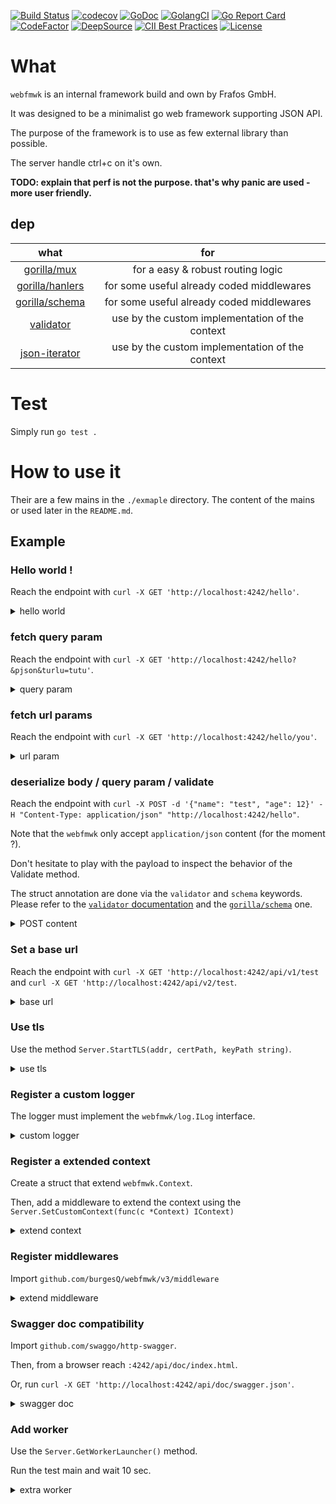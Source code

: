 [![Build Status](https://github.com/burgesQ/webfmwk/workflows/GoBuild/badge.svg)](https://github.com/burgesQ/webfmwk/actions?query=workflow%3AGoBuild)
[![codecov](https://codecov.io/gh/burgesQ/webfmwk/branch/master/graph/badge.svg)](https://codecov.io/gh/burgesQ/webfmwk)
[![GoDoc](http://img.shields.io/badge/go-documentation-blue.svg?style=flat-square)](http://godoc.org/github.com/burgesQ/webfmwk)
[![GolangCI](https://golangci.com/badges/github.com/burgesQ/webfmwk.svg)](https://golangci.com/r/github.com/burgesQ/webfmwk)
[![Go Report Card](https://goreportcard.com/badge/github.com/burgesQ/webfmwk?style=flat-square)](https://goreportcard.com/report/github.com/burgesQ/webfmwk)
[![CodeFactor](https://www.codefactor.io/repository/github/burgesq/webfmwk/badge)](https://www.codefactor.io/repository/github/burgesq/webfmwk)
[![DeepSource](https://static.deepsource.io/deepsource-badge-light.svg)](https://deepsource.io/gh/burgesQ/webfmwk/?ref=repository-badge)
[![CII Best Practices](https://bestpractices.coreinfrastructure.org/projects/3372/badge)](https://bestpractices.coreinfrastructure.org/projects/3372)
[![License](http://img.shields.io/badge/license-mit-blue.svg?style=flat-square)](https://raw.githubusercontent.com/burgesQ/webfmwk/master/LICENSE)


# What

`webfmwk` is an internal framework build and own by Frafos GmbH.

It was designed to be a minimalist go web framework supporting JSON API.

The purpose of the framework is to use as few external library than possible.

The server handle ctrl+c on it's own.

**TODO: explain that perf is not the purpose. that's why panic are used - more user friendly.**

## dep

| what                 | for                                             |
| :-:                  | :-:                                             |
| [gorilla/mux][1]     | for a easy & robust routing logic               |
| [gorilla/hanlers][2] | for some useful already coded middlewares       |
| [gorilla/schema][4]  | for some useful already coded middlewares       |
| [validator][3]       | use by the custom implementation of the context |
| [json-iterator][5]   | use by the custom implementation of the context |

# Test

Simply run `go test .`

# How to use it

Their are a few mains in the `./exmaple` directory. The content of the mains or used later in the `README.md`.

## Example

### Hello world !

Reach the endpoint with `curl -X GET 'http://localhost:4242/hello'`.

<details><summary>hello world</summary>
<p>

```go
package main

import (
    "net/http"

    w "github.com/burgesQ/webfmwk/v3"
)

func main() {
    // create server
    s := w.InitServer(true)

    s.GET("/hello", func(c w.IContext) {
        c.JSONBlob(http.StatusOK, []byte(`{ "message": "hello world" }`))
    })

    // start asynchronously on :4242
    go func() {
        s.Start(":4242")
    }()

    // ctrl+c is handled internally
    defer s.WaitAndStop()
}
```

</p>
</details>

### fetch query param

Reach the endpoint with `curl -X GET 'http://localhost:4242/hello?&pjson&turlu=tutu'`.

<details><summary>query param</summary>
<p>


```go
package main

import (
    "net/http"

    w "github.com/burgesQ/webfmwk/v3"
    "github.com/burgesQ/webfmwk/v3/log"
)

func main() {
    // create server
    s := w.InitServer(true)

    s.GET("/hello", func(c w.IContext) {
        var (
            queries   = c.GetQueries()
            pjson, ok = c.GetQuery("pjson")
        )
        if ok {
            log.Errorf("%#v", pjson)
        }
        c.JSON(http.StatusOK, queries)
    })

    // start asynchronously on :4242
    go func() {
        s.Start(":4242")
    }()

    // ctrl+c is handled internally
    defer s.WaitAndStop()
}
```

</p>
</details>

### fetch url params

Reach the endpoint with `curl -X GET 'http://localhost:4242/hello/you'`.

<details><summary>url param</summary>
<p>

```go
package main

import (
    "net/http"

    w "github.com/burgesQ/webfmwk/v3"
)

func main() {
    // create server
    s := w.InitServer(true)

    s.GET("/hello/{id}", func(c w.IContext) {
        c.JSONBlob(http.StatusOK, []byte(`{ "id": "`+c.GetVar("id")+`" }`))
    })

    // start asynchronously on :4242
    go func() {
        s.Start(":4242")
    }()

    // ctrl+c is handled internally
    defer s.WaitAndStop()
}
```

</p>
</details>

### deserialize body / query param / validate

Reach the endpoint with `curl -X POST -d '{"name": "test", "age": 12}' -H "Content-Type: application/json" "http://localhost:4242/hello"`.

Note that the `webfmwk` only accept `application/json` content (for the moment ?).

Don't hesitate to play with the payload to inspect the behavior of the Validate method.

The struct annotation are done via the `validator`  and `schema` keywords. Please refer to the [`validator` documentation][3] and the [`gorilla/schema`][4] one.

<details><summary>POST content</summary>
<p>

```go
package main

import (
    "net/http"

    w "github.com/burgesQ/webfmwk/v3"
)

type (
    // Content hold the body of the request
    Content struct {
        Name string `schema:"name" json:"name" validate:"omitempty"`
        Age  int    `schema:"age" json:"age" validate:"gte=1"`
    }

    // QueryParam hold the query params
    QueryParam struct {
        PJSON bool `schema:"pjson" json:"pjson"`
        Val   int  `schema:"val" json:"val" validate:"gte=1"`
    }

    // Payload hold the output of the endpoint
    Payload struct {
        Content Content    `json:"content"`
        QP      QueryParam `json:"query_param"`
    }
)

func main() {
    // create server
    s := w.InitServer(true)

    s.POST("/hello", func(c w.IContext) {

        out := Payload{}

        c.FetchContent(&out.content)
        c.Validate(out.content)

        c.DecodeQP(&out.qp)
        c.Validate(out.qp)

        c.JSON(http.StatusOK, out)
    })

    // start asynchronously on :4242
    go func() {
        s.Start(":4244")
    }()

    // ctrl+c is handled internally
    defer s.WaitAndStop()
}
```

</p>
</details>

### Set a base url

Reach the endpoint with `curl -X GET 'http://localhost:4242/api/v1/test` and `curl -X GET 'http://localhost:4242/api/v2/test`.

<details><summary>base url</summary>
<p>

```go
package main

import (
    "github.com/burgesQ/webfmwk/v3"
)

var (
    routes = webfmwk.RoutesPerPrefix{
        "/api/v1": {
            {
                Verbe: "GET",
                Path:  "/test",
                Name:  "test v1",
                Handler: func(c webfmwk.IContext) {
                    c.JSONOk("v1 ok")
                },
            },
        },
        "/api/v2": {
            {
                Verbe: "GET",
                Path:  "/test",
                Name:  "test v2",
                Handler: func(c webfmwk.IContext) {
                    c.JSONOk("v2 ok")
                },
            },
        },
    }
)

func main() {

    s := webfmwk.InitServer(true)

    s.RouteApplier(routes)

    // start asynchronously on :4242
    go func() {
        s.Start(":4242")
    }()

    // ctrl+c is handled internaly
    defer s.WaitAndStop()

}
```

</p>
</details>


### Use tls

Use the method `Server.StartTLS(addr, certPath, keyPath string)`.

<details><summary>use tls</summary>
<p>

```go
package main

import (
    w "github.com/burgesQ/webfmwk/v3"
)

func main() {
    // init server w/ ctrl+c support
    s := w.InitServer(true)

    s.GET("/test", func(c w.IContext) error {
        return c.JSONOk("ok")
    })

    // start asynchronously on :4242
    go func() {
        s.StartTLS(":4242", TLSConfig{
            Cert:     "/path/to/cert",
            Key:      "/path/to/key",
            Insecure: true,
        })
    }()

    // ctrl+c is handled internally
    defer s.WaitAndStop()
}
```

</p>
</details>

### Register a custom logger

The logger must implement the `webfmwk/log.ILog` interface.

<details><summary>custom logger</summary>
<p>

```go
package main

import (
    w "github.com/burgesQ/webfmwk/v3"
    "github.com/burgesQ/webfmwk/v3/log"
)

// GetLogger return a log.ILog interface
var logger = log.GetLogger()

func main() {
    // init server w/ ctrl+c support
    s := w.InitServer(true)

    s.SetLogger(logger)

    s.GET("/test", func(c w.IContext) error {
        return c.JSONOk("ok")
    })

    // start asynchronously on :4242
    go func() {
        s.StartTLS(":4242", TLSConfig{
            Cert:     "/path/to/cert",
            Key:      "/path/to/key",
            Insecure: true,
        })
    }()

    // ctrl+c is handled internally
    defer s.WaitAndStop()
}
```

</p>
</details>

### Register a extended context

Create a struct that extend `webfmwk.Context`.

Then, add a middleware to extend the context using the `Server.SetCustomContext(func(c *Context) IContext)`

<details><summary>extend context</summary>
<p>

```go
package main

import (
    w "github.com/burgesQ/webfmwk/v3"
)

type customContext struct {
    w.Context
    customVal string
}

func main() {
    // init server w/ ctrl+c support
    s := w.InitServer(true)

    s.SetCustomContext(func(c *w.Context) w.IContext {
        ctx := &customContext{*c, "42"}
        return ctx
    })

    s.GET("/test", func(c w.IContext) {
        ctx := c.(*customContext)
        c.JSONOk(ctx.customVal)
    })

    // start asynchronously on :4242
    go func() {
        s.Start(":4244")
    }()

    // ctrl+c is handled internally
    defer s.WaitAndStop()
}
```

</p>
</details>

### Register middlewares

Import `github.com/burgesQ/webfmwk/v3/middleware`

<details><summary>extend middleware</summary>
<p>

```go
package main

import (
    w "github.com/burgesQ/webfmwk/v3"
    m "github.com/burgesQ/webfmwk/v3/middleware"
)

func main() {

    // init server w/ ctrl+c support
    s := w.InitServer(true)

    s.AddMiddleware(m.Logging)
    s.AddMiddleware(m.Security)

    s.GET("/test", func(c w.IContext) error {
        return c.JSONOk("ok")
    })

    // start asynchronously on :4242
    go func() {
        s.Start(":4242")
    }()

    // ctrl+c is handled internally
    defer s.WaitAndStop()
}
```

</p>
</details>

### Swagger doc compatibility

Import `github.com/swaggo/http-swagger`.

Then, from a browser reach `:4242/api/doc/index.html`.

Or, run `curl -X GET 'http://localhost:4242/api/doc/swagger.json'`.

<details><summary>swagger doc</summary>
<p>

```go
package main

import (
    w "github.com/burgesQ/webfmwk/v3"
    httpSwagger "github.com/swaggo/http-swagger"
)

type Answer struct {
    Message string `json:"message"`
}

// @Summary hello world
// @Description Return a simple greeting
// @Param pjson query bool false "return a pretty JSON"
// @Success 200 {object} db.Reply
// @Produce application/json
// @Router /hello [get]
func hello(c w.IContext) error {
    return c.JSONOk(Answer{"ok"})
}

// @title hello world API
// @version 1.0
// @description This is an simple API
// @termsOfService https://www.youtube.com/watch?v=DLzxrzFCyOs
// @contact.name Quentin Burgess
// @contact.url github.com/burgesQ
// @contact.email quentin@frafos.com
// @license.name GFO
// @host localhost:4242
func main() {
    // init server w/ ctrl+c support
    s := w.InitServer(true)

    s.SetPrefix("/api")

    s.RegisterDocHandler(httpSwagger.WrapHandler)

    s.GET("/test", func(c w.IContext) error {
        return c.JSONOk("ok")
    })

    // start asynchronously on :4242
    go func() {
        s.Start(":4242")
    }()

    // ctrl+c is handled internally
    defer s.WaitAndStop()
}
```
</p>
</details>

### Add worker

Use the `Server.GetWorkerLauncher()` method.

Run the test main and wait 10 sec.

<details><summary>extra worker</summary>
<p>

```go
package main

import (
    "time"

    w "github.com/burgesQ/webfmwk/v3"
    "github.com/burgesQ/webfmwk/v3/log"
)

func main() {

    log.SetLogLevel(log.LogDEBUG)

    // init server w/ ctrl+c support
    s := w.InitServer(true)
    wl := s.GetLauncher()

    s.GET("/test", func(c w.IContext) {
        c.JSONOk("ok")
    })

    wl.Start("custom worker", func() error {
        time.Sleep(10 * time.Second)
        log.Debugf("done")
        return nil
    })

    // start asynchronously on :4242
    go func() {
        s.Start(":4242")
    }()

    // ctrl+c is handled internally
    defer s.WaitAndStop()
}
```

</p>
</details>

[1]: https://github.com/gorilla/mux
[2]: https://github.com/gorilla/handlers
[3]: gopkg.in/go-playground/validator.v9
[4]: https://github.com/gorilla/schema
[5]: https://github.com/json-iterator/go
